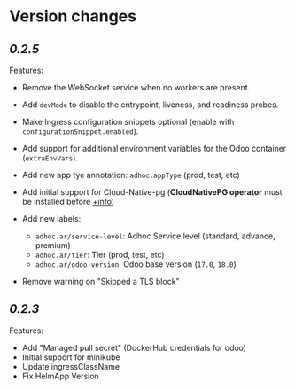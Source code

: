 # Version changes

## *0.2.5*

Features:

- Remove the WebSocket service when no workers are present.
- Add `devMode` to disable the entrypoint, liveness, and readiness probes.
- Make Ingress configuration snippets optional (enable with `configurationSnippet.enabled`).
- Add support for additional environment variables for the Odoo container (`extraEnvVars`).
- Add new app tye annotation: `adhoc.appType` (prod, test, etc)
- Add initial support for Cloud-Native-pg (**CloudNativePG operator** must be installed before [+info](https://github.com/cloudnative-pg/charts))

- Add new labels:
  - `adhoc.ar/service-level`: Adhoc Service level (standard, advance, premium)
  - `adhoc.ar/tier`: Tier (prod, test, etc)
  - `adhoc.ar/odoo-version`: Odoo base version (`17.0`, `18.0`)
- Remove warning on "Skipped a TLS block"

## *0.2.3*

Features:

- Add "Managed pull secret" (DockerHub credentials for odoo)
- Initial support for minikube
- Update ingressClassName
- Fix HelmApp Version
